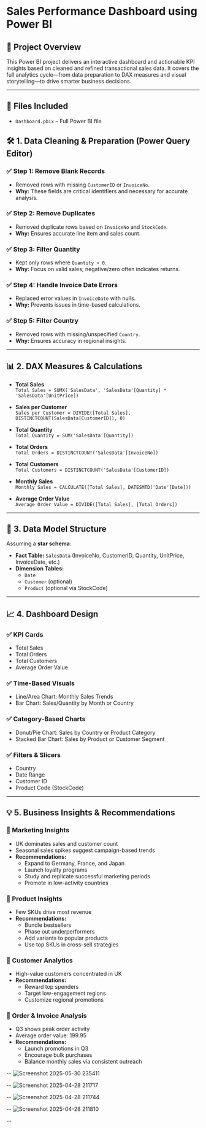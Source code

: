 # Sales Performance Dashboard using Power BI

## 📌 Project Overview

This Power BI project delivers an interactive dashboard and actionable KPI insights based on cleaned and refined transactional sales data. It covers the full analytics cycle—from data preparation to DAX measures and visual storytelling—to drive smarter business decisions.

---

## 📁 Files Included
- `Dashboard.pbix` – Full Power BI file

## 🛠️ 1. Data Cleaning & Preparation (Power Query Editor)

### ✅ Step 1: Remove Blank Records  
- Removed rows with missing `CustomerID` or `InvoiceNo`.  
- **Why:** These fields are critical identifiers and necessary for accurate analysis.

### ✅ Step 2: Remove Duplicates  
- Removed duplicate rows based on `InvoiceNo` and `StockCode`.  
- **Why:** Ensures accurate line item and sales count.

### ✅ Step 3: Filter Quantity  
- Kept only rows where `Quantity > 0`.  
- **Why:** Focus on valid sales; negative/zero often indicates returns.

### ✅ Step 4: Handle Invoice Date Errors  
- Replaced error values in `InvoiceDate` with nulls.  
- **Why:** Prevents issues in time-based calculations.

### ✅ Step 5: Filter Country  
- Removed rows with missing/unspecified `Country`.  
- **Why:** Ensures accuracy in regional insights.

---

## 📊 2. DAX Measures & Calculations

- **Total Sales**  
  `Total Sales = SUMX('SalesData', 'SalesData'[Quantity] * 'SalesData'[UnitPrice])`

- **Sales per Customer**  
  `Sales per Customer = DIVIDE([Total Sales], DISTINCTCOUNT(SalesData[CustomerID]), 0)`

- **Total Quantity**  
  `Total Quantity = SUM('SalesData'[Quantity])`

- **Total Orders**  
  `Total Orders = DISTINCTCOUNT('SalesData'[InvoiceNo])`

- **Total Customers**  
  `Total Customers = DISTINCTCOUNT('SalesData'[CustomerID])`

- **Monthly Sales**  
  `Monthly Sales = CALCULATE([Total Sales], DATESMTD('Date'[Date]))`

- **Average Order Value**  
  `Average Order Value = DIVIDE([Total Sales], [Total Orders])`

---

## 🧩 3. Data Model Structure

Assuming a **star schema**:

- **Fact Table:** `SalesData` (InvoiceNo, CustomerID, Quantity, UnitPrice, InvoiceDate, etc.)
- **Dimension Tables:**
  - `Date`
  - `Customer` (optional)
  - `Product` (optional via StockCode)

---

## 📈 4. Dashboard Design

### ✅ KPI Cards  
- Total Sales  
- Total Orders  
- Total Customers  
- Average Order Value  

### ✅ Time-Based Visuals  
- Line/Area Chart: Monthly Sales Trends  
- Bar Chart: Sales/Quantity by Month or Country  

### ✅ Category-Based Charts  
- Donut/Pie Chart: Sales by Country or Product Category  
- Stacked Bar Chart: Sales by Product or Customer Segment  

### ✅ Filters & Slicers  
- Country  
- Date Range  
- Customer ID  
- Product Code (StockCode)

---

## 💡 5. Business Insights & Recommendations

### 📌 Marketing Insights  
- UK dominates sales and customer count  
- Seasonal sales spikes suggest campaign-based trends  
- **Recommendations:**
  - Expand to Germany, France, and Japan  
  - Launch loyalty programs  
  - Study and replicate successful marketing periods  
  - Promote in low-activity countries

### 📌 Product Insights  
- Few SKUs drive most revenue  
- **Recommendations:**
  - Bundle bestsellers  
  - Phase out underperformers  
  - Add variants to popular products  
  - Use top SKUs in cross-sell strategies

### 📌 Customer Analytics  
- High-value customers concentrated in UK  
- **Recommendations:**
  - Reward top spenders  
  - Target low-engagement regions  
  - Customize regional promotions

### 📌 Order & Invoice Analysis  
- Q3 shows peak order activity  
- Average order value: 199.95  
- **Recommendations:**
  - Launch promotions in Q3  
  - Encourage bulk purchases  
  - Balance monthly sales via consistent outreach

--
![Screenshot 2025-05-30 235411](https://github.com/user-attachments/assets/5d65e9d3-579e-42f1-b675-9e4b0cb485ba)

--
![Screenshot 2025-04-28 211717](https://github.com/user-attachments/assets/440f4625-c78a-4a4e-ba76-35e4bf52c771)

--
![Screenshot 2025-04-28 211744](https://github.com/user-attachments/assets/c4d746ef-171b-46a0-9946-16820451eb80)

--
![Screenshot 2025-04-28 211810](https://github.com/user-attachments/assets/0ed00255-faf3-4f8f-a065-57180962c23e)

--


